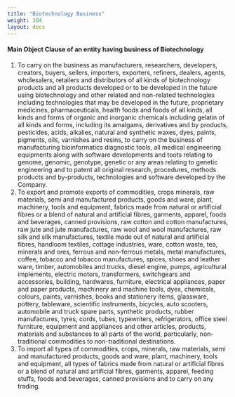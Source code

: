 ```yaml
---
title: "Biotechnology Business"
weight: 304
layout: docs
---
```


#### Main Object Clause of an entity having business of Biotechnology

1. To carry on the business as manufacturers, researchers, developers, creators, buyers, sellers, importers, exporters, refiners, dealers, agents, wholesalers, retailers and distributors of all kinds of biotechnology products and all products developed or to be developed in the future using biotechnology and other related and non-related technologies including technologies that may be developed in the future, proprietary medicines, pharmaceuticals, health foods and foods of all kinds, all kinds and forms of organic and inorganic chemicals including gelatin of all kinds and forms, including its amalgams, derivatives and by products, pesticides, acids, alkalies, natural and synthetic waxes, dyes, paints, pigments, oils, varnishes and resins, to carry on the business of manufacturing bioinformatics diagnostic tools, all medical engineering equipments along with software developments and toots relating to genome, genomic, genotype, genetic or any areas relating to genetic engineering and to patent all original research, procedures, methods products and by-products, technologies and software developed by the Company.
2. To export and promote exports of commodities, crops minerals, raw materials, semi and manufactured products, goods and ware, plant, machinery, tools and equipment, fabrics made from natural or artificial fibres or a blend of natural and artificial fibres, garments, apparel, foods and beverages, canned provisions, raw cotton and cotton manufactures, raw jute and jute manufactures, raw wool and wool manufactures, raw silk and silk manufactures, textile made out of natural and artificial fibres, handloom textiles, cottage industries, ware, cotton waste, tea, minerals and ores, ferrous and non-ferrous metals, metal manufactures, coffee, tobacco and tobacco manufactures, spices, shoes and leather ware, timber, automobiles and trucks, diesel engine, pumps, agricultural implements, electric motors, transformers, switchgears and accessories, building, hardwares, furniture, electrical appliances, paper and paper products, machinery and machine tools, dyes, chemicals, colours, paints, varnishes, books and stationery items, glassware, pottery, tableware, scientific instruments, bicycles, auto scooters, automobile and truck spare parts, synthetic products, rubber manufactures, tyres, cords, tubes, typewriters, refrigerators, office steel furniture, equipment and appliances and other articles, products, materials and substances to all parts of the world, particularly, non-traditional commodities to non-traditional destinations.
3. To import all types of commodities, crops, minerals, raw materials, semi and manufactured products, goods and ware, plant, machinery, tools and equipment, all types of fabrics made from natural or artificial fibres or a blend of natural and artificial fibres, garments, apparel, feeding stuffs, foods and beverages, canned provisions and to carry on any trading.
